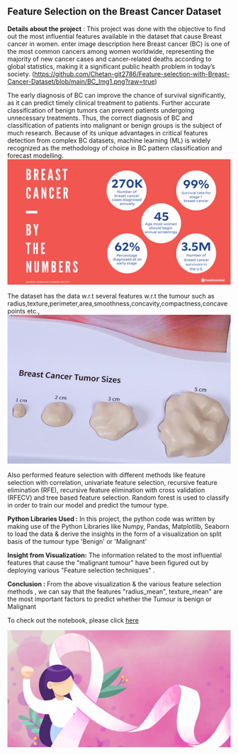 ## Feature Selection on the Breast Cancer Dataset
**Details about the project** :                                                                                                                                        This project was done with the objective to find out the most influential features available in the dataset that cause Breast cancer in women. enter image description here
   Breast cancer (BC) is one of the most common cancers among women worldwide, representing the majority of new cancer cases and cancer-related deaths according to global statistics, making it a significant public health problem in today’s society.
(https://github.com/Chetan-git2786/Feature-selection-with-Breast-Cancer-Dataset/blob/main/BC_Img1.png?raw=true)
    
  The early diagnosis of BC can improve the chance of survival significantly, as it can predict timely clinical treatment to patients. Further accurate classification of benign tumors can prevent patients undergoing unnecessary treatments. Thus, the correct diagnosis of BC and classification of patients into malignant or benign groups is the subject of much research. Because of its unique advantages in critical features detection from complex BC datasets, machine learning (ML) is widely recognized as the methodology of choice in BC pattern classification and forecast modelling.
  ![enter image description here](https://github.com/Chetan-git2786/Feature-selection-with-Breast-Cancer-Dataset/blob/main/BC_Img3.png?raw=true)
  
 The dataset has the data w.r.t  several features w.r.t the tumour such as radius,texture,perimeter,area,smoothness,concavity,compactness,concave points etc.,
 ![enter image description here](https://github.com/Chetan-git2786/Feature-selection-with-Breast-Cancer-Dataset/blob/main/BC_Img7.png?raw=true)
 
  Also performed feature selection with different methods like feature selection with correlation, univariate feature selection, recursive feature elimination (RFE), recursive feature elimination with cross validation (RFECV) and tree based feature selection. Random forest is used to classify in order to train our model and predict the tumour type.    

**Python Libraries Used :**
In this project, the python code was written by making use of the Python Libraries like Numpy, Pandas, Matplotlib, Seaborn to load the data & derive the insights in the form of a visualization on split basis of the tumour type 'Benign' or 'Malignant' 

  **Insight from Visualization:** 
     The information related to the most influential features that cause the "malignant tumour" have been figured out by deploying various "Feature selection techniques" .  
     
**Conclusion :** 
From the above visualization & the various feature selection methods , we can say that the features "radius_mean", texture_mean" are the most important factors to predict whether the Tumour is benign or Malignant

To check out the notebook, please click [here](https://github.com/Chetan-git2786/Feature-selection-with-Breast-Cancer-Dataset/blob/main/Feature_selection_on_Breast_Cancer_Dataset.ipynb)

![enter image description here](https://github.com/Chetan-git2786/Feature-selection-with-Breast-Cancer-Dataset/blob/main/BC_Img2.png?raw=true)
